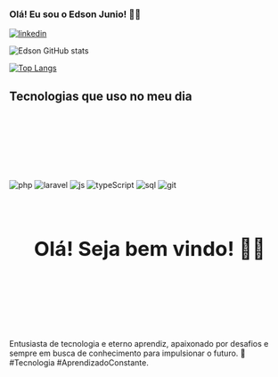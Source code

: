 ### Olá! Eu sou o Edson Junio! 👋🏽


[![linkedin](https://img.shields.io/badge/LinkedIn-0077B5?style=for-the-badge&logo=linkedin&logoColor=white)](https://www.linkedin.com/in/edson-almeida-154b44192/)


![Edson GitHub stats](https://github-readme-stats.vercel.app/api?username=EdsonJunio&show_icons=true&theme=dracula)

[![Top Langs](https://github-readme-stats.vercel.app/api/top-langs/?username=EdsonJunio)](https://github.com/anuraghazra/github-readme-stats)

## Tecnologias que uso no meu dia


<br/>
<br/>
<br/>
<br/>
<br/>





<div style="display": inline_block><br/>
    <div style="display": inline_block><br/>
<img align="center" alt="php" src="https://img.shields.io/badge/PHP-777BB4?style=for-the-badge&logo=php&logoColor=white"/>
<img align="center" alt="laravel" src="https://img.shields.io/badge/Laravel-FF2D20?style=for-the-badge&logo=laravel&logoColor=white"/>
     <img align="center" alt="js" src="https://img.shields.io/badge/JavaScript-F7DF1E?style=for-the-badge&logo=javascript&logoColor=black"/>
     <img align="center" alt="typeScript" src="https://img.shields.io/badge/TypeScript-007ACC?style=for-the-badge&logo=typescript&logoColor=white"/>
     <img align="center" alt="sql" src="https://img.shields.io/badge/MySQL-005C84?style=for-the-badge&logo=mysql&logoColor=white"/>
    <img align="center" alt="git" src="https://img.shields.io/badge/GIT-E44C30?style=for-the-badge&logo=git&logoColor=white"/>
</div><br/>

 
 
 
<br/>
<h1 style="text-align: center; font-size: 36px;">Olá! Seja bem vindo! 👋🏽</h1>
<br/>
<br/>
<br/>
<br/>
<br/>
<br/>





Entusiasta de tecnologia e eterno aprendiz, apaixonado por desafios e sempre em busca de conhecimento para impulsionar o futuro. 🚀 #Tecnologia #AprendizadoConstante.
